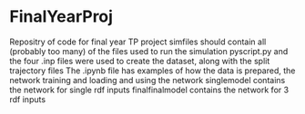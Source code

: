 # FinalYearProj
Repositry of code for final year TP project
simfiles should contain all (probably too many) of the files used to run the simulation
pyscript.py and the four .inp files were used to create the dataset, along with the split trajectory files
The .ipynb file has examples of how the data is prepared, the network training and loading and using the network
singlemodel contains the network for single rdf inputs
finalfinalmodel contains the network for 3 rdf inputs
